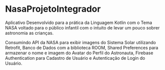# NasaProjetoIntegrador
Aplicativo Desenvolvido para a prática da Linguagem Kotlin com o Tema NASA voltado para o público infantil com o intuito de levar um pouco sobrer astronomia as crianças. 

Consumindo API da NASA para exibir imagens do Sistema Solar utilizando Retrofit, Banco de Dados com a biblioteca ROOM, Shared Preferences para armazenar o nome e imagem do Avatar do Perfil do Astronauta, Firebase Authentication para Cadastro de Usuário e Autenticação de Login do Usuário. 
